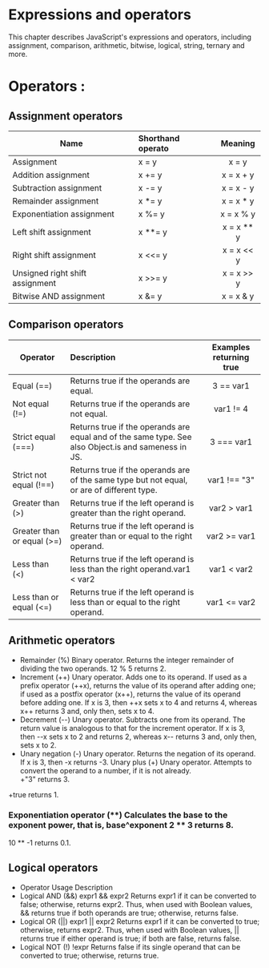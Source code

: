 # Expressions and operators    

This chapter describes JavaScript's expressions and operators, including assignment, comparison, arithmetic, bitwise, logical, string, ternary and more.    
# Operators :
## Assignment operators 

| Name | Shorthand operato |  Meaning| 
|-----------------|:-------------|:---------------:|
| Assignment |x = y	| x = y      | 
| Addition assignment    |  	 	x += y      |  x = x + y     | 
| Subtraction assignment    |    	x -= y     |         	x = x - y     | 
|Remainder assignment|x *= y | 	x = x * y|
|Exponentiation assignment|	x %= y|	x = x % y|
|Left shift assignment|	x **= y|	x = x ** y|
|Right shift assignment|	x <<= y|	x = x << y|
|Unsigned right shift assignment|	x >>= y|	x = x >> y|
|Bitwise AND assignment|	x &= y|	x = x & y|

## Comparison operators

| Operator |Description | Examples returning true| 
|-----------------|:-------------|:---------------:|
| Equal (==) |Returns true if the operands are equal.|	3 == var1  |
| Not equal (!=)    |  	 		Returns true if the operands are not equal.     | var1 != 4| 
|Strict equal (===)   |  Returns true if the operands are equal and of the same type. See also Object.is and sameness in JS. |         	3 === var1    | 
|Strict not equal (!==)|Returns true if the operands are of the same type but not equal, or are of different type.| 	var1 !== "3"|
|Greater than (>)|	Returns true if the left operand is greater than the right operand.|	var2 > var1|
|Greater than or equal (>=)|	Returns true if the left operand is greater than or equal to the right operand.|var2 >= var1|
|Less than (<)|	Returns true if the left operand is less than the right operand.var1 < var2|	var1 < var2|
|Less than or equal (<=)|Returns true if the left operand is less than or equal to the right operand.|	var1 <= var2|

## Arithmetic operators
* Remainder (%)	Binary operator. Returns the integer remainder of dividing the two operands.	12 % 5 returns 2.  
* Increment (++)	Unary operator. Adds one to its operand. If used as a prefix operator (++x), returns the value of its operand after adding one; if used as a postfix operator (x++), returns the value of its operand before adding one.	If x is 3, then ++x sets x to 4 and returns 4, whereas x++ returns 3 and, only then, sets x to 4.  
* Decrement (--)	Unary operator. Subtracts one from its operand. The return value is analogous to that for the increment operator.	If x is 3, then --x sets x to 2 and returns 2, whereas x-- returns 3 and, only then, sets x to 2.  
* Unary negation (-)	Unary operator. Returns the negation of its operand.	If x is 3, then -x returns -3.
Unary plus (+)	Unary operator. Attempts to convert the operand to a number, if it is not already.	
+"3" returns 3.

+true returns 1.

### Exponentiation operator (**)	Calculates the base to the exponent power, that is, base^exponent	2 ** 3 returns 8.
10 ** -1 returns 0.1.


## Logical operators
* Operator	Usage	Description  
* Logical AND (&&)	expr1 && expr2	Returns expr1 if it can be converted to false; otherwise, returns expr2. Thus, when used with Boolean values, && returns true if both operands are true; otherwise, returns false.  
* Logical OR (||)	expr1 || expr2	Returns expr1 if it can be converted to true; otherwise, returns expr2. Thus, when used with Boolean values, || returns true if either operand is true; if both are false, returns false.  
* Logical NOT (!)	!expr	Returns false if its single operand that can be converted to true; otherwise, returns true.

